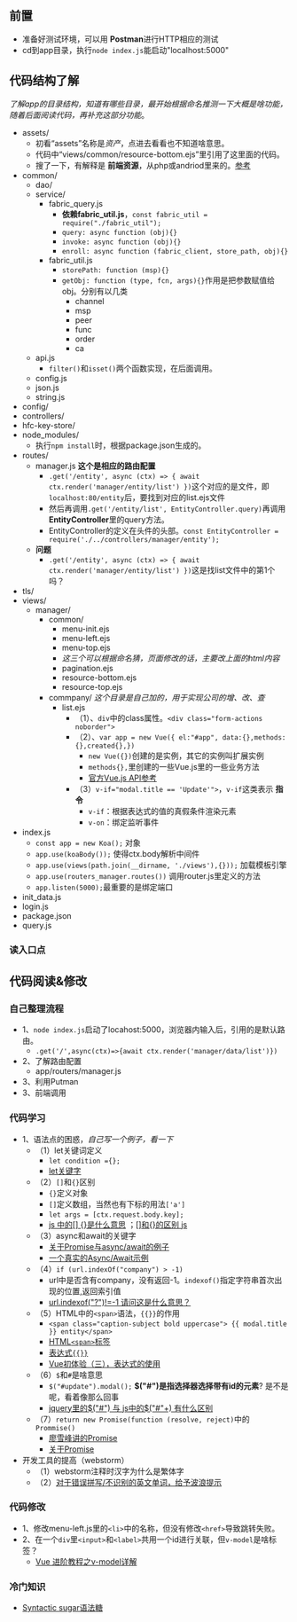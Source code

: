 ## 前置

+ 准备好测试环境，可以用 **Postman**进行HTTP相应的测试
+ cd到app目录，执行`node index.js`能启动"localhost:5000"

## 代码结构了解

*了解app的目录结构，知道有哪些目录，最开始根据命名推测一下大概是啥功能，随着后面阅读代码，再补充这部分功能*。

+ assets/
  + 初看“assets”名称是*资产*，点进去看看也不知道啥意思。
  + 代码中“views/common/resource-bottom.ejs”里引用了这里面的代码。
  + 搜了一下，有解释是 **前端资源**，从php或andriod里来的。[参考](https://www.yiichina.com/doc/guide/2.0/structure-assets)
+ common/
  + dao/
  + service/
    + fabric_query.js
      + **依赖fabric_util.js**，`const fabric_util = require("./fabric_util");`
      + `query: async function (obj){}`
      + `invoke: async function (obj){}`
      + `enroll: async function (fabric_client, store_path, obj){}`
    + fabric_util.js
      + `storePath: function (msp){}`
      + `getObj: function (type, fcn, args){}`作用是把参数赋值给obj。分别有以几类
        + channel
        + msp
        + peer
        + func
        + order
        + ca
  + api.js
    + `filter()`和`isset()`两个函数实现，在后面调用。
  + config.js
  + json.js
  + string.js
+ config/
+ controllers/
+ hfc-key-store/
+ node_modules/
  + 执行`npm install`时，根据package.json生成的。
+ routes/
  + manager.js **这个是相应的路由配置**
    + `.get('/entity', async (ctx) => {
        await ctx.render('manager/entity/list')
    })`这个对应的是文件，即`localhost:80/entity`后，要找到对应的list.ejs文件
    + 然后再调用`.get('/entity/list', EntityController.query)`再调用**EntityController**里的query方法。
    + EntityController的定义在头件的头部。`const EntityController = require('./../controllers/manager/entity');`
  + **问题**
    + `.get('/entity', async (ctx) => {
        await ctx.render('manager/entity/list')
    })`这是找list文件中的第1个吗？
+ tls/
+ views/
  + manager/
    + common/
      + menu-init.ejs
      + menu-left.ejs
      + menu-top.ejs
      + *这三个可以根据命名猜，页面修改的话，主要改上面的html内容*
      + pagination.ejs
      + resource-bottom.ejs
      + resource-top.ejs
    + commpany/ *这个目录是自己加的，用于实现公司的增、改、查*
      + list.ejs
        + （1）、`div`中的class属性。`<div class="form-actions noborder">`
        + （2）、`var app = new Vue({ el:"#app", data:{},methods:{},created{},})`
          + `new Vue({})`创建的是实例，其它的实例叫扩展实例
          + `methods{},`里创建的一些Vue.js里的一些业务方法
          + [官方Vue.js API参考](https://cn.vuejs.org/v2/api/)
        + （3）`v-if="modal.title == 'Update'">`，`v-if`这类表示 **指令**
          + `v-if`：根据表达式的值的真假条件渲染元素
          + `v-on`：绑定监听事件
+ index.js
  + `const app = new Koa();` 对象
  + `app.use(koaBody());` 使得ctx.body解析中间件
  + `app.use(views(path.join(__dirname, './views'),{}));` 加载模板引擎
  + `app.use(routers_manager.routes())` 调用router.js里定义的方法
  + `app.listen(5000);`最重要的是绑定端口
+ init_data.js
+ login.js
+ package.json
+ query.js

### 读入口点



## 代码阅读&修改

### 自己整理流程

+ 1、`node index.js`启动了locahost:5000，浏览器内输入后，引用的是默认路由。
  + `.get('/',async(ctx)=>{await ctx.render('manager/data/list')})`
+ 2、了解路由配置
  + app/routers/manager.js
+ 3、利用Putman
+ 3、前端调用  

### 代码学习

+ 1、语法点的困惑，*自己写一个例子，看一下*
  + （1）let关键词定义
    + `let condition ={};`
    + [let关键字](https://blog.csdn.net/w157z0372x5580/article/details/75331754)
  + （2）`[]`和`{}`区别
    + `{}`定义对象
    + `[]`定义数组，当然也有下标的用法`['a']`
    + `let args = [ctx.request.body.key];`
    + [js 中的[] {}是什么意思](https://www.cnblogs.com/yxyht/p/3568692.html) ；[[]和{}的区别 js](https://zhidao.baidu.com/question/288052936.html)
  + （3）async和await的关键字
    + [关于Promise与async/await的例子](https://blog.csdn.net/dear_mr/article/details/75314888)
    + [一个真实的Async/Await示例](https://blog.csdn.net/Fundebug/article/details/79315564)
  + （4）`if (url.indexOf("company") > -1)`
    + url中是否含有company，没有返回-1。`indexof()`指定字符串首次出现的位置,返回索引值
    + [url.indexof("?")!=-1 请问这是什么意思？](http://tieba.baidu.com/p/854404967)
  + （5）HTML中的`<span>`语法，`{{}}`的作用
    + `<span class="caption-subject bold uppercase"> {{ modal.title }} entity</span>`
    + [HTML`<span>`标签](http://www.w3school.com.cn/tags/tag_span.asp)
    + [表达式`{{}}`](https://www.cnblogs.com/UFO-NO1/p/6056252.html)
    + [Vue初体验（三），表达式的使用](https://blog.csdn.net/mapbar_front/article/details/71955793)
  + （6）`$`和`#`是啥意思
    + `$("#update").modal();` **$("#")是指选择器选择带有id的元素**? 是不是呢，看着像那么回事
    + [jquery里的$("#") 与 js中的$("#"+) 有什么区别](https://zhidao.baidu.com/question/476082948.html)
  + （7）`return new Promise(function (resolve, reject)`中的`Prommise()`
    + [廖雪峰讲的Promise](https://www.liaoxuefeng.com/wiki/001434446689867b27157e896e74d51a89c25cc8b43bdb3000/0014345008539155e93fc16046d4bb7854943814c4f9dc2000)
    + [关于Promise](https://segmentfault.com/a/1190000010399626)
+ 开发工具的提高（webstorm）
  + （1）webstorm注释时汉字为什么是繁体字
  + （2）[对于错误拼写/不识别的英文单词，给予波浪提示](https://blog.csdn.net/miyuehu/article/details/44154963)

### 代码修改

+ 1、修改menu-left.js里的`<li>`中的名称，但没有修改`<href>`导致跳转失败。
+ 2、在一个`div`里`<input>`和`<label>`共用一个id进行关联，但`v-model`是啥标签？
  + [Vue 进阶教程之v-model详解](https://www.jb51.net/article/113112.htm)


### 冷门知识

+ [Syntactic sugar语法糖](https://baike.baidu.com/item/%E8%AF%AD%E6%B3%95%E7%B3%96/5247005?fr=aladdin)